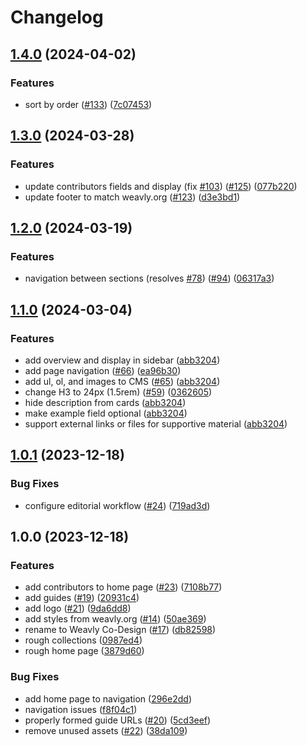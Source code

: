 # Changelog

## [1.4.0](https://github.com/codelearncreate/co-design/compare/v1.3.0...v1.4.0) (2024-04-02)


### Features

* sort by order ([#133](https://github.com/codelearncreate/co-design/issues/133)) ([7c07453](https://github.com/codelearncreate/co-design/commit/7c074539472321d5511664fd107cc0b035361096))

## [1.3.0](https://github.com/codelearncreate/co-design/compare/v1.2.0...v1.3.0) (2024-03-28)


### Features

* update contributors fields and display (fix [#103](https://github.com/codelearncreate/co-design/issues/103)) ([#125](https://github.com/codelearncreate/co-design/issues/125)) ([077b220](https://github.com/codelearncreate/co-design/commit/077b220a305a2d74e57061b858cc9cb028e227e6))
* update footer to match weavly.org ([#123](https://github.com/codelearncreate/co-design/issues/123)) ([d3e3bd1](https://github.com/codelearncreate/co-design/commit/d3e3bd19a4f685df6b2f6a457086b4ca4fd15756))

## [1.2.0](https://github.com/codelearncreate/co-design/compare/v1.1.0...v1.2.0) (2024-03-19)


### Features

* navigation between sections (resolves [#78](https://github.com/codelearncreate/co-design/issues/78)) ([#94](https://github.com/codelearncreate/co-design/issues/94)) ([06317a3](https://github.com/codelearncreate/co-design/commit/06317a3fdbcc990482c4566a99c58a66228897ea))

## [1.1.0](https://github.com/codelearncreate/co-design/compare/v1.0.1...v1.1.0) (2024-03-04)


### Features

* add overview and display in sidebar ([abb3204](https://github.com/codelearncreate/co-design/commit/abb3204f411c1ee50049b54d14d07a0c204fca3d))
* add page navigation ([#66](https://github.com/codelearncreate/co-design/issues/66)) ([ea96b30](https://github.com/codelearncreate/co-design/commit/ea96b30625e07eda88f2a9dde42c00a3bd466b02))
* add ul, ol, and images to CMS ([#65](https://github.com/codelearncreate/co-design/issues/65)) ([abb3204](https://github.com/codelearncreate/co-design/commit/abb3204f411c1ee50049b54d14d07a0c204fca3d))
* change H3 to 24px (1.5rem) ([#59](https://github.com/codelearncreate/co-design/issues/59)) ([0362605](https://github.com/codelearncreate/co-design/commit/0362605b7658c64e33c411d2eef4c6a5a48f1aaf))
* hide description from cards ([abb3204](https://github.com/codelearncreate/co-design/commit/abb3204f411c1ee50049b54d14d07a0c204fca3d))
* make example field optional ([abb3204](https://github.com/codelearncreate/co-design/commit/abb3204f411c1ee50049b54d14d07a0c204fca3d))
* support external links or files for supportive material ([abb3204](https://github.com/codelearncreate/co-design/commit/abb3204f411c1ee50049b54d14d07a0c204fca3d))

## [1.0.1](https://github.com/codelearncreate/co-design/compare/v1.0.0...v1.0.1) (2023-12-18)


### Bug Fixes

* configure editorial workflow ([#24](https://github.com/codelearncreate/co-design/issues/24)) ([719ad3d](https://github.com/codelearncreate/co-design/commit/719ad3dfed9988948e26ab4bcdc2b411fb7da814))

## 1.0.0 (2023-12-18)


### Features

* add contributors to home page ([#23](https://github.com/codelearncreate/co-design/issues/23)) ([7108b77](https://github.com/codelearncreate/co-design/commit/7108b77419d934ca5730148f9aae9aaeb9ee45c5))
* add guides ([#19](https://github.com/codelearncreate/co-design/issues/19)) ([20931c4](https://github.com/codelearncreate/co-design/commit/20931c4161d75414762eb416f65c550bfa58fd67))
* add logo ([#21](https://github.com/codelearncreate/co-design/issues/21)) ([9da6dd8](https://github.com/codelearncreate/co-design/commit/9da6dd890600c5a491ceb2dc439b13322513095f))
* add styles from weavly.org ([#14](https://github.com/codelearncreate/co-design/issues/14)) ([50ae369](https://github.com/codelearncreate/co-design/commit/50ae369392cfb456c9a2ef07107b5f5cd06daba3))
* rename to Weavly Co-Design ([#17](https://github.com/codelearncreate/co-design/issues/17)) ([db82598](https://github.com/codelearncreate/co-design/commit/db82598d3e263465dd515eb87cbabf99aa29b9a4))
* rough collections ([0987ed4](https://github.com/codelearncreate/co-design/commit/0987ed49389e501edd6b479ddd6e487af298479c))
* rough home page ([3879d60](https://github.com/codelearncreate/co-design/commit/3879d60dc65b831c7ccae94e5bc46df8a11656b6))


### Bug Fixes

* add home page to navigation ([296e2dd](https://github.com/codelearncreate/co-design/commit/296e2dd65d73fd1bb3b53caccd2b087e5d443b0a))
* navigation issues ([f8f04c1](https://github.com/codelearncreate/co-design/commit/f8f04c18ebb6d38a7f347b4525f35e4d04fc59ce))
* properly formed guide URLs ([#20](https://github.com/codelearncreate/co-design/issues/20)) ([5cd3eef](https://github.com/codelearncreate/co-design/commit/5cd3eef1c4241fdff1a712304d411a68221aad5c))
* remove unused assets ([#22](https://github.com/codelearncreate/co-design/issues/22)) ([38da109](https://github.com/codelearncreate/co-design/commit/38da109fd607e30314eace679a03795634fced59))
